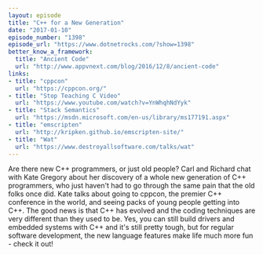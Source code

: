 ```yaml
---
layout: episode
title: "C++ for a New Generation"
date: "2017-01-10"
episode_number: "1398"
episode_url: "https://www.dotnetrocks.com/?show=1398"
better_know_a_framework:
  title: "Ancient Code"
  url: "http://www.appvnext.com/blog/2016/12/8/ancient-code"
links:
- title: "cppcon"
  url: "https://cppcon.org/"
- title: "Stop Teaching C Video"
  url: "https://www.youtube.com/watch?v=YnWhqhNdYyk"
- title: "Stack Semantics"
  url: "https://msdn.microsoft.com/en-us/library/ms177191.aspx"
- title: "emscripten"
  url: "http://kripken.github.io/emscripten-site/"
- title: "Wat"
  url: "https://www.destroyallsoftware.com/talks/wat"
---
```


Are there new C++ programmers, or just old people? Carl and Richard chat with Kate Gregory about her discovery of a whole new generation of C++ programmers, who just haven't had to go through the same pain that the old folks once did. Kate talks about going to cppcon, the premier C++ conference in the world, and seeing packs of young people getting into C++. The good news is that C++ has evolved and the coding techniques are very different than they used to be. Yes, you can still build drivers and embedded systems with C++ and it's still pretty tough, but for regular software development, the new language features make life much more fun - check it out!
